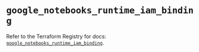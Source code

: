 # `google_notebooks_runtime_iam_binding`

Refer to the Terraform Registry for docs: [`google_notebooks_runtime_iam_binding`](https://registry.terraform.io/providers/hashicorp/google-beta/5.28.0/docs/resources/google_notebooks_runtime_iam_binding).
